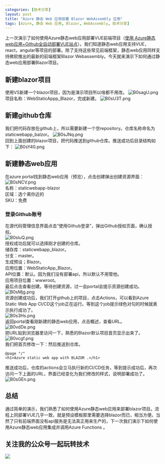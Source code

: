 ```yaml
---
categories: [技术分享]
layout: post
title: "Azure 静态 Web 应用部署 Blazor WebAssembly 应用"
tags: [Azure, 静态 Web 应用, Blazor, WebAssembly, 技术分享]
---
```


上一次演示了如何使用Azure静态web应用部署VUE前端项目（[使用 Azure静态web应用+Github全自动部署VUE站点](https://www.cnblogs.com/kklldog/p/azure-static-webapp-vue.html)）。我们知道静态web应用支持VUE，react，angular等项目的部署。除了支持这些常见前端框架，静态web应用同样支持微软推出的最新的前端框架Blazor Webassembly。今天就来演示下如何通过静态web应用部署Blazor项目。
## 新建blazor项目
使用VS新建一个blazor项目，因为是演示项目所以啥都不用改。
![B0sagU.png](https://s1.ax1x.com/2020/11/01/B0sagU.png)   
项目名称：WebStaticAppp_Blazor，完成新建。
![B0sU3T.png](https://s1.ax1x.com/2020/11/01/B0sU3T.png)   
## 新建github仓库
我们把代码存放在github上，所以需要新建一个空repository。仓库名称命名为staticwebapp_balzor。
![B0sJNq.png](https://s1.ax1x.com/2020/11/01/B0sJNq.png)   
回到上面创建的blazor项目，把代码推送到github仓库。推送成功后目录结构如下：
![B0sY40.png](https://s1.ax1x.com/2020/11/01/B0sY40.png)   
## 新建静态web应用
在azure portal找到静态web应用（预览），点击创建弹出创建资源界面：
![B0sNCV.png](https://s1.ax1x.com/2020/11/01/B0sNCV.png)   
名称：staticwebapp-blazor    
区域：选个离你近的    
SKU：免费   
### 登录Github账号
在源代码管理信息界面点击“使用Github登录”，弹出Github授权页面，确认授权。   
![B0sluQ.png](https://s1.ax1x.com/2020/11/01/B0sluQ.png)   
授权成功后就可以选择刚才创建的仓库。   
储存库：staticwebapp_blazor。   
分支：master。   
生成预设；Blazor。   
应用位置：WebStaticApp_Blazor。   
API位置：默认。因为我们没有部署api，所以默认不用管他。   
应用项目位置：wwwroot。   
最后点击查看创建。等待创建资源，过一会portal会提示资源创建成功。   
![B0sMjg.png](https://s1.ax1x.com/2020/11/01/B0sMjg.png)   
资源创建成功后，我们打开github上的项目，点击Actions，可以看到Azure Static Web App CI/CD这个job正在运行。等到这个job提示绿色对勾的时候就表示执行成功了。   
![B0s3Hs.png](https://s1.ax1x.com/2020/11/01/B0s3Hs.png)   
返回portal查看刚新建的静态web应用，点击概述，查看URL。   
![B0vdDe.png](https://s1.ax1x.com/2020/11/02/B0vdDe.png)   
把URL贴到浏览器里访问一下，熟悉的Blazor默认项目首页显示出来了。   
![B0vcgf.png](https://s1.ax1x.com/2020/11/02/B0vcgf.png)   
我们把首页修改一下：然后推送到仓库。    
```
@page "/"
<h1>Azure static web app with BLAZOR .</h1>
```
推送成功后，仓库的actions会立马执行新的CI/CD任务，等到提示成功后，再次访问一下上面的URL，界面已经变化为我们修改的样式，说明部署成功了。   
![B0sGEn.png](https://s1.ax1x.com/2020/11/01/B0sGEn.png)   
## 总结
通过简单的演示，我们熟悉了如何使用Azure静态web应用来部署blazor项目。流程上同部署VUE几乎一致，就是预设模板那里需要选择blazor而已，相当方便。当然了只有前端界面没有api服务是无法真正用来生产的，下一次我们演示下如何使用Azure静态web应用集成并调用Azure Functions 。
## 关注我的公众号一起玩转技术   
![](https://s1.ax1x.com/2020/06/29/NfQjds.jpg)